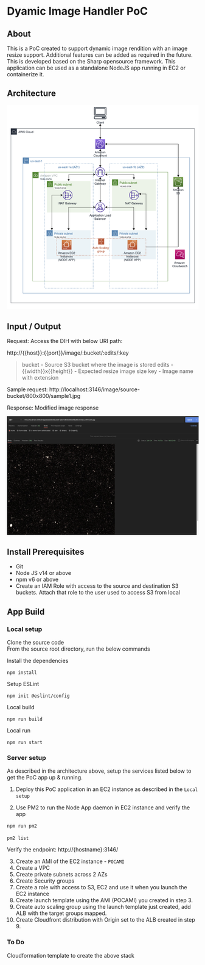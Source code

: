 # Dyamic Image Handler PoC

## About

This is a PoC created to support dynamic image rendition with an image resize support. Additional features can be added as required in the future. This is developed based on the Sharp opensource framework. This application can be used as a standalone NodeJS app running in EC2 or containerize it.

## Architecture

![image](./Image.jpg)

## Input / Output

Request:
Access the DIH with below URI path:

http://{{host}}:{{port}}/image/:bucket/:edits/:key

> bucket - Source S3 bucket where the image is stored
> edits - {{width}}x{{height}} - Expected resize image size
> key - Image name with extension

Sample request:
http://localhost:3146/image/source-bucket/800x800/sample1.jpg

Response:
Modified image response

![image](./postmanrequest.png)

## Install Prerequisites

- Git
- Node JS v14 or above
- npm v6 or above
- Create an IAM Role with access to the source and destination S3 buckets. Attach that role to the user used to access S3 from local

## App Build

### Local setup

Clone the source code  
 From the source root directory, run the below commands

Install the dependencies

```
npm install
```

Setup ESLint

```
npm init @eslint/config
```

Local build

```
npm run build
```

Local run

```
npm run start
```

### Server setup

As described in the architecture above, setup the services listed below to get the PoC app up & running.

1. Deploy this PoC application in an EC2 instance as described in the `Local setup`

2. Use PM2 to run the Node App daemon in EC2 instance and verify the app

```
npm run pm2

pm2 list
```

Verify the endpoint: http://{hostname}:3146/

3. Create an AMI of the EC2 instance - `POCAMI`
4. Create a VPC
5. Create private subnets across 2 AZs
6. Create Security groups
7. Create a role with access to S3, EC2 and use it when you launch the EC2 instance
8. Create launch template using the AMI (POCAMI) you created in step 3.
9. Create auto scaling group using the launch template just created, add ALB with the target groups mapped.
10. Create Cloudfront distribution with Origin set to the ALB created in step 9.

### To Do

Cloudformation template to create the above stack
